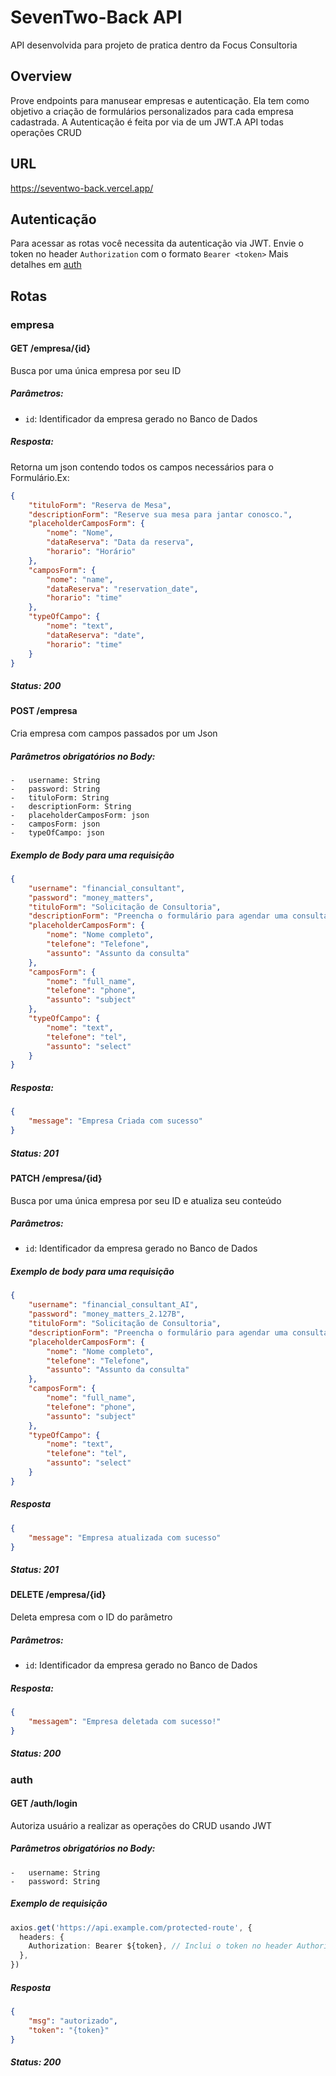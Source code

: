 # SevenTwo-Back API

API desenvolvida para projeto de pratica dentro da Focus Consultoria

## Overview

Prove endpoints para manusear empresas e autenticação. Ela tem como objetivo a criação de formulários personalizados para cada empresa cadastrada. A Autenticação é feita por via de um JWT.A API todas operações CRUD

## URL

https://seventwo-back.vercel.app/

## Autenticação

Para acessar as rotas você necessita da autenticação via JWT. Envie o token no header `Authorization` com o formato
`Bearer <token>`
Mais detalhes em <a href="#auth">auth</a>

## Rotas

### empresa

#### GET /empresa/{id}

Busca por uma única empresa por seu ID

##### Parâmetros:

-   `id`: Identificador da empresa gerado no Banco de Dados

##### Resposta:

Retorna um json contendo todos os campos necessários para o Formulário.Ex:

```json
{
    "tituloForm": "Reserva de Mesa",
    "descriptionForm": "Reserve sua mesa para jantar conosco.",
    "placeholderCamposForm": {
        "nome": "Nome",
        "dataReserva": "Data da reserva",
        "horario": "Horário"
    },
    "camposForm": {
        "nome": "name",
        "dataReserva": "reservation_date",
        "horario": "time"
    },
    "typeOfCampo": {
        "nome": "text",
        "dataReserva": "date",
        "horario": "time"
    }
}
```

##### Status: 200

#### POST /empresa

Cria empresa com campos passados por um Json

##### Parâmetros obrigatórios no Body:

    -   username: String
    -   password: String
    -   tituloForm: String
    -   descriptionForm: String
    -   placeholderCamposForm: json
    -   camposForm: json
    -   typeOfCampo: json

##### Exemplo de Body para uma requisição

```json
{
    "username": "financial_consultant",
    "password": "money_matters",
    "tituloForm": "Solicitação de Consultoria",
    "descriptionForm": "Preencha o formulário para agendar uma consulta.",
    "placeholderCamposForm": {
        "nome": "Nome completo",
        "telefone": "Telefone",
        "assunto": "Assunto da consulta"
    },
    "camposForm": {
        "nome": "full_name",
        "telefone": "phone",
        "assunto": "subject"
    },
    "typeOfCampo": {
        "nome": "text",
        "telefone": "tel",
        "assunto": "select"
    }
}
```

##### Resposta:

```json
{
    "message": "Empresa Criada com sucesso"
}
```

##### Status: 201

#### PATCH /empresa/{id}

Busca por uma única empresa por seu ID e atualiza seu conteúdo

##### Parâmetros:

-   `id`: Identificador da empresa gerado no Banco de Dados

##### Exemplo de body para uma requisição

```json
{
    "username": "financial_consultant_AI",
    "password": "money_matters_2.127B",
    "tituloForm": "Solicitação de Consultoria",
    "descriptionForm": "Preencha o formulário para agendar uma consulta.",
    "placeholderCamposForm": {
        "nome": "Nome completo",
        "telefone": "Telefone",
        "assunto": "Assunto da consulta"
    },
    "camposForm": {
        "nome": "full_name",
        "telefone": "phone",
        "assunto": "subject"
    },
    "typeOfCampo": {
        "nome": "text",
        "telefone": "tel",
        "assunto": "select"
    }
}
```

##### Resposta

```json
{
    "message": "Empresa atualizada com sucesso"
}
```

##### Status: 201

#### DELETE /empresa/{id}

Deleta empresa com o ID do parâmetro

##### Parâmetros:

-   `id`: Identificador da empresa gerado no Banco de Dados

##### Resposta:

```json
{
    "messagem": "Empresa deletada com sucesso!"
}
```

##### Status: 200

### auth

#### GET /auth/login

Autoriza usuário a realizar as operações do CRUD usando JWT

##### Parâmetros obrigatórios no Body:

    -   username: String
    -   password: String

##### Exemplo de requisição

```ts
axios.get('https://api.example.com/protected-route', {
  headers: {
    Authorization: Bearer ${token}, // Inclui o token no header Authorization
  },
})
```

##### Resposta

```json
{
    "msg": "autorizado",
    "token": "{token}"
}
```

##### Status: 200
